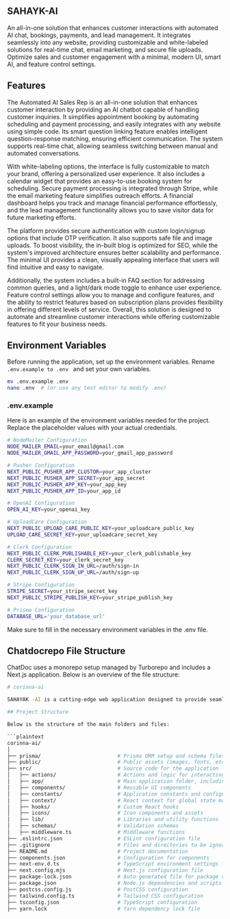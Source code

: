 ## SAHAYK-AI 
An all-in-one solution that enhances customer interactions with automated AI chat, bookings, payments, and lead management. It integrates seamlessly into any website, providing customizable and white-labeled solutions for real-time chat, email marketing, and secure file uploads. Optimize sales and customer engagement with a minimal, modern UI, smart AI, and feature control settings.

## Features
The Automated AI Sales Rep is an all-in-one solution that enhances customer interaction by providing an AI chatbot capable of handling customer inquiries. It simplifies appointment booking by automating scheduling and payment processing, and easily integrates with any website using simple code. Its smart question linking feature enables intelligent question-response matching, ensuring efficient communication. The system supports real-time chat, allowing seamless switching between manual and automated conversations.

With white-labeling options, the interface is fully customizable to match your brand, offering a personalized user experience. It also includes a calendar widget that provides an easy-to-use booking system for scheduling. Secure payment processing is integrated through Stripe, while the email marketing feature simplifies outreach efforts. A financial dashboard helps you track and manage financial performance effortlessly, and the lead management functionality allows you to save visitor data for future marketing efforts.

The platform provides secure authentication with custom login/signup options that include OTP verification. It also supports safe file and image uploads. To boost visibility, the in-built blog is optimized for SEO, while the system's improved architecture ensures better scalability and performance. The minimal UI provides a clean, visually appealing interface that users will find intuitive and easy to navigate.

Additionally, the system includes a built-in FAQ section for addressing common queries, and a light/dark mode toggle to enhance user experience. Feature control settings allow you to manage and configure features, and the ability to restrict features based on subscription plans provides flexibility in offering different levels of service. Overall, this solution is designed to automate and streamline customer interactions while offering customizable features to fit your business needs.

## Environment Variables

Before running the application, set up the environment variables. Rename `.env.example to .env ` and set your own variables.

```bash
mv .env.example .env
nano .env  # (or use any text editor to modify .env)
```

### .env.example

Here is an example of the environment variables needed for the project. Replace the placeholder values with your actual credentials.

```bash
# NodeMailer Configuration
NODE_MAILER_EMAIL=your_email@gmail.com
NODE_MAILER_GMAIL_APP_PASSWORD=your_gmail_app_password

# Pusher Configuration
NEXT_PUBLIC_PUSHER_APP_CLUSTOR=your_app_cluster
NEXT_PUBLIC_PUSHER_APP_SECRET=your_app_secret
NEXT_PUBLIC_PUSHER_APP_KEY=your_app_key
NEXT_PUBLIC_PUSHER_APP_ID=your_app_id

# OpenAI Configuration
OPEN_AI_KEY=your_openai_key

# UploadCare Configuration
NEXT_PUBLIC_UPLOAD_CARE_PUBLIC_KEY=your_uploadcare_public_key
UPLOAD_CARE_SECRET_KEY=your_uploadcare_secret_key

# Clerk Configuration
NEXT_PUBLIC_CLERK_PUBLISHABLE_KEY=your_clerk_publishable_key
CLERK_SECRET_KEY=your_clerk_secret_key
NEXT_PUBLIC_CLERK_SIGN_IN_URL=/auth/sign-in
NEXT_PUBLIC_CLERK_SIGN_UP_URL=/auth/sign-up

# Stripe Configuration
STRIPE_SECRET=your_stripe_secret_key
NEXT_PUBLIC_STRIPE_PUBLISH_KEY=your_stripe_publish_key

# Prisma Configuration
DATABASE_URL='your_database_url'


```

Make sure to fill in the necessary environment variables in the .env file.

## Chatdocrepo File Structure

ChatDoc uses a monorepo setup managed by Turborepo and includes a Next.js application. Below is an overview of the file structure:

````bash
# corinna-ai

SAHAYAK -AI is a cutting-edge web application designed to provide seamless user experiences with robust backend support. This repository houses the core of corinna-ai, including its frontend, backend, and associated configurations.

## Project Structure

Below is the structure of the main folders and files:

```plaintext
corinna-ai/
│
├── prisma/                         # Prisma ORM setup and schema files
├── public/                         # Public assets (images, fonts, etc.)
├── src/                            # Source code for the application
│   ├── actions/                    # Actions and logic for interacting with services
│   ├── app/                        # Main application folder, including pages and routes
│   ├── components/                 # Reusable UI components
│   ├── constants/                  # Application constants and configurations
│   ├── context/                    # React context for global state management
│   ├── hooks/                      # Custom React hooks
│   ├── icons/                      # Icon components and assets
│   ├── lib/                        # Libraries and utility functions
│   ├── schemas/                    # Validation schemas
│   ├── middleware.ts               # Middleware functions
├── .eslintrc.json                  # ESLint configuration file
├── .gitignore                      # Files and directories to be ignored by Git
├── README.md                       # Project documentation
├── components.json                 # Configuration for components
├── next-env.d.ts                   # TypeScript environment settings for Next.js
├── next.config.mjs                 # Next.js configuration file
├── package-lock.json               # Auto-generated file for package version locking
├── package.json                    # Node.js dependencies and scripts
├── postcss.config.js               # PostCSS configuration
├── tailwind.config.ts              # Tailwind CSS configuration
├── tsconfig.json                   # TypeScript configuration
├── yarn.lock                       # Yarn dependency lock file

````





